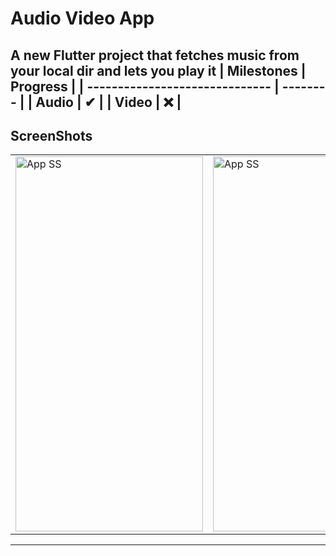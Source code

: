 # Audio Video App

A new Flutter project that fetches music from your local dir and lets you play it
| Milestones                     | Progress |
| ------------------------------ | -------- |
| Audio | ✔        |
| Video                 | ❌        |
---
ScreenShots
---
  <table>
    <tr>
      <td><img src="https://raw.githubusercontent.com/kevkanae/music_app/master/extra/1.png" alt="App SS" width="300" height="600" /></td>
      <td><img src="https://raw.githubusercontent.com/kevkanae/music_app/master/extra/2.png" alt="App SS" width="300" height="600" /></td>
    </tr>
  </table>
  
---
